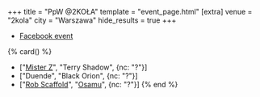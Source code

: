 +++
title = "PpW @2KOŁA"
template = "event_page.html"
[extra]
venue = "2kola"
city = "Warszawa"
hide_results = true
+++

* [Facebook event](https://www.facebook.com/events/746791299065517/)

{% card() %}
- ["[Mister Z](@/w/mister-z.md)", "Terry Shadow", {nc: "?"}]
- ["Duende", "Black Orion", {nc: "?"}]
- ["[Rob Scaffold](@/w/rob-scaffold.md)", "[Osamu](@/w/osamu.md)", {nc: "?"}]
{% end %}
